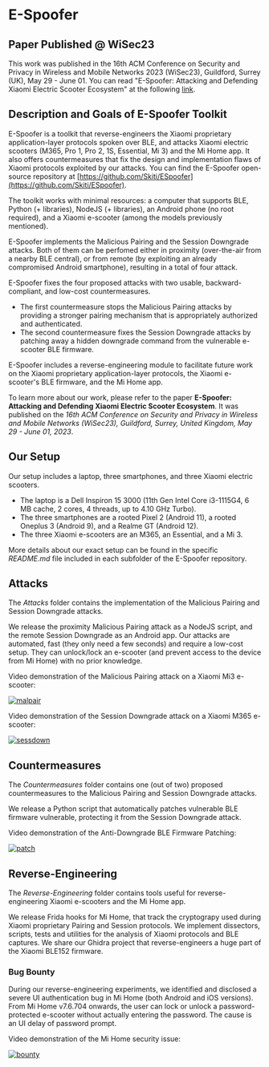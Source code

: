 # E-Spoofer

## Paper Published @ WiSec23

This work was published in the 16th ACM Conference on Security and Privacy in Wireless and Mobile Networks 2023 (WiSec23), Guildford, Surrey (UK), May 29 - June 01.
You can read "E-Spoofer: Attacking and Defending Xiaomi Electric Scooter Ecosystem" at the following [link](https://dl.acm.org/doi/10.1145/3558482.3590176).

## Description and Goals of E-Spoofer Toolkit

E-Spoofer is a toolkit that reverse-engineers the Xiaomi proprietary application-layer protocols spoken over BLE, and attacks Xiaomi electric scooters (M365, Pro 1, Pro 2, 1S, Essential, Mi 3) and the Mi Home app. It also offers countermeasures that fix the design and implementation flaws of Xiaomi protocols exploited by our attacks.
You can find the E-Spoofer open-source repository at [https://github.com/Skiti/ESpoofer](https://github.com/Skiti/ESpoofer).

The toolkit works with minimal resources: a computer that supports BLE, Python (+ libraries), NodeJS (+ libraries), an Android phone (no root required), and a Xiaomi e-scooter (among the models previously mentioned).

E-Spoofer implements the Malicious Pairing and the Session Downgrade attacks. Both of them can be perfomed either in proximity (over-the-air from a nearby BLE central), or from remote (by exploiting an already compromised Android smartphone), resulting in a total of four attack.

E-Spoofer fixes the four proposed attacks with two usable, backward-compliant, and low-cost countermeasures.
* The first countermeasure stops the Malicious Pairing attacks by providing a stronger pairing mechanism that is appropriately authorized and authenticated. 
* The second countermeasure fixes the Session Downgrade attacks by patching away a hidden downgrade command from the vulnerable e-scooter BLE firmware.

E-Spoofer includes a reverse-engineering module to facilitate future work on the Xiaomi proprietary application-layer protocols, the Xiaomi e-scooter's BLE firmware, and the Mi Home app.

To learn more about our work, please refer to the paper **E-Spoofer: Attacking and Defending Xiaomi Electric Scooter Ecosystem**.
It was published on the *16th ACM Conference on Security and Privacy in Wireless and Mobile Networks (WiSec23), Guildford, Surrey, United Kingdom, May 29 - June 01, 2023*.

## Our Setup

Our setup includes a laptop, three smartphones, and three Xiaomi electric scooters.
* The laptop is a Dell Inspiron 15 3000 (11th Gen Intel Core i3-1115G4, 6 MB cache, 2 cores, 4 threads, up to 4.10 GHz Turbo).
* The three smartphones are a rooted Pixel 2 (Android 11), a rooted Oneplus 3 (Android 9), and a Realme GT (Android 12).
* The three Xiaomi e-scooters are an M365, an Essential, and a Mi 3.

More details about our exact setup can be found in the specific *README.md* file included in each subfolder of the E-Spoofer repository.

## Attacks

The *Attacks* folder contains the implementation of the Malicious Pairing and Session Downgrade attacks.

We release the proximity Malicious Pairing attack as a NodeJS script, and the remote Session Downgrade as an Android app.
Our attacks are automated, fast (they only need a few seconds) and require a low-cost setup. 
They can unlock/lock an e-scooter (and prevent access to the device from Mi Home) with no prior knowledge.

Video demonstration of the Malicious Pairing attack on a Xiaomi Mi3 e-scooter:

[![malpair](http://img.youtube.com/vi/aQbrjr5YyKk/0.jpg)](https://www.youtube.com/watch?v=aQbrjr5YyKk)

Video demonstration of the Session Downgrade attack on a Xiaomi M365 e-scooter:

[![sessdown](http://img.youtube.com/vi/pLcg4fTy9Kw/0.jpg)](https://www.youtube.com/shorts/pLcg4fTy9Kw)

## Countermeasures

The *Countermeasures* folder contains one (out of two) proposed countermeasures to the Malicious Pairing and Session Downgrade attacks.

We release a Python script that automatically patches vulnerable BLE firmware vulnerable, protecting it from the Session Downgrade attack.

Video demonstration of the Anti-Downgrade BLE Firmware Patching:

[![patch](http://img.youtube.com/vi/r_MYs0fc1Ak/0.jpg)](https://www.youtube.com/shorts/r_MYs0fc1Ak)

## Reverse-Engineering

The *Reverse-Engineering* folder contains tools useful for reverse-engineering Xiaomi e-scooters and the Mi Home app.

We release Frida hooks for Mi Home, that track the cryptograpy used during Xiaomi proprietary Pairing and Session protocols.
We implement dissectors, scripts, tests and utilities for the analysis of Xiaomi protocols and BLE captures.
We share our Ghidra project that reverse-engineers a huge part of the Xiaomi BLE152 firmware.

### Bug Bounty

During our reverse-engineering experiments, we identified and disclosed a severe UI authentication bug in Mi Home (both Android and iOS versions). From Mi Home v7.6.704 onwards, the user can lock or unlock a password-protected e-scooter without actually entering the password. The cause is an UI delay of password prompt.

Video demonstration of the Mi Home security issue:

[![bounty](http://img.youtube.com/vi/Yxfzoe2WHxg/0.jpg)](https://www.youtube.com/shorts/Yxfzoe2WHxg)
